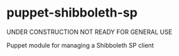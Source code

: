 # puppet-shibboleth-sp
UNDER CONSTRUCTION NOT READY FOR GENERAL USE

Puppet module for managing a Shibboleth SP client
